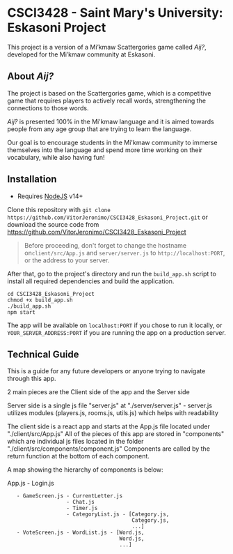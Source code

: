 # CSCI3428 - Saint Mary's University: Eskasoni Project
This project is a version of a Mi’kmaw Scattergories game called *Aij?*, 
developed for the Mi’kmaw community at Eskasoni.

## About *Aij?*
The project is based on the Scattergories game, which is a competitive game that
requires players to actively recall words, strengthening the connections to
those words.

*Aij?* is presented 100% in the Mi'kmaw language and it is aimed towards
people from any age group that are trying to learn the language.

Our goal is to encourage students in the Mi'kmaw community to immerse themselves
into the language and spend more time working on their vocabulary, while also having
fun!

## Installation
- Requires [NodeJS](https://nodejs.org/en/download/) v14+

Clone this repository with `git clone https://github.com/VitorJeronimo/CSCI3428_Eskasoni_Project.git` or download the source code from https://github.com/VitorJeronimo/CSCI3428_Eskasoni_Project
> Before proceeding, don't forget to change the hostname on`client/src/App.js` and `server/server.js` to `http://localhost:PORT`, or the address to your server.

After that, go to the project's directory and run the `build_app.sh` script to install all required dependencies and build the application.
```
cd CSCI3428_Eskasoni_Project
chmod +x build_app.sh
./build_app.sh
npm start
```
The app will be available on `localhost:PORT` if you chose to run it locally, or `YOUR_SERVER_ADDRESS:PORT` if you are running the app on a production server.

## Technical Guide
This is a guide for any future developers or anyone trying to navigate through this app.

2 main pieces are the Client side of the app and the Server side

Server side is a single js file "server.js" at "./server/server.js"
    - server.js utilizes modules (players.js, rooms.js, utils.js) which helps with readability

The client side is a react app and starts at the App.js file located under "./client/src/App.js"
All of the pieces of this app are stored in "components" which are individual js files located 
    in the folder "./client/src/components/component.js"
Components are called by the return function at the bottom of each component.

A map showing the hierarchy of components is below:

App.js - Login.js

       - GameScreen.js - CurrentLetter.js
                       - Chat.js
                       - Timer.js
                       - CategoryList.js - [Category.js,
                                            Category.js,
                                            ...]
       - VoteScreen.js - WordList.js - [Word.js,
                                        Word.js,
                                        ...]


